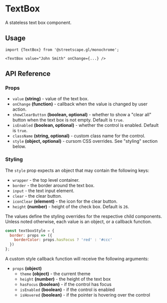 # TextBox

A stateless text box component.

## Usage

    import {TextBox} from '@streetscape.gl/monochrome';

    <TextBox value="John Smith" onChange={...} />

## API Reference

### Props

- `value` **(string)** - value of the text box.
- `onChange` **(function)** - callback when the value is changed by user action.
- `showClearButton` **(boolean, optional)** - whether to show a "clear all" button when the text box
  is not empty. Default is `true`.
- `isEnabled` **(boolean, optional)** - whether the control is enabled. Default is `true`.
- `className` **(string, optional)** - custom class name for the control.
- `style` **(object, optional)** - cursom CSS overrides. See "styling" section below.

### Styling

The `style` prop expects an object that may contain the following keys:

- `wrapper` - the top level container.
- `border` - the border around the text box.
- `input` - the text input element.
- `clear` - the clear button.
- `iconClear` **(element)** - the icon for the clear button.
- `height` **(number)** - height of the check box. Default is `26`.

The values define the styling overrides for the respective child components. Unless noted otherwise,
each value is an object, or a callback function.

```jsx
const textboxStyle = {
  border: props => ({
    borderColor: props.hasFocus ? 'red' : '#ccc'
  })
};
```

A custom style callback function will receive the following arguments:

- `props` **(object)**
  - `theme` **(object)** - the current theme
  - `height` **(number)** - the height of the text box
  - `hasFocus` **(boolean)** - if the control has focus
  - `isEnabled` **(boolean)** - if the control is enabled
  - `isHovered` **(boolean)** - if the pointer is hovering over the control
